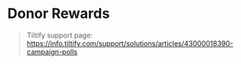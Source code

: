 # Donor Rewards


> Tiltify support page:
> https://info.tiltify.com/support/solutions/articles/43000018390-campaign-polls
